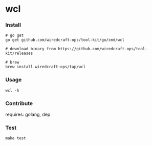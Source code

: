 # wcl

### Install

```
# go get
go get github.com/wiredcraft-ops/tool-kit/go/cmd/wcl

# download binary from https://github.com/wiredcraft-ops/tool-kit/releases

# brew
brew install wiredcraft-ops/tap/wcl
```

### Usage

```
wcl -h
```

### Contribute

requires: golang, dep

### Test

```
make test
```
